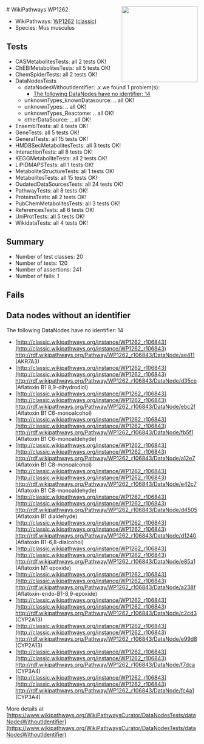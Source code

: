 <img style="float: right; width: 200px" src="https://upload.wikimedia.org/wikipedia/commons/thumb/8/83/Wplogo_with_text_500.png/640px-Wplogo_with_text_500.png" />
# WikiPathways WP1262

* WikiPathways: [WP1262](https://wikipathways.org/pathways/WP1262) ([classic](https://classic.wikipathways.org/instance/WP1262))
* Species: Mus musculus
## Tests
* CASMetabolitesTests: all 2 tests OK!
* ChEBIMetabolitesTests: all 5 tests OK!
* ChemSpiderTests: all 2 tests OK!
* DataNodesTests
    * dataNodesWithoutIdentifier: .x we found 1 problem(s):
        * [The following DataNodes have no identifier: 14](#8792c494)
    * unknownTypes_knownDatasource: .. all OK!
    * unknownTypes: .. all OK!
    * unknownTypes_Reactome: .. all OK!
    * otherDataSource: .. all OK!
* EnsemblTests: all 4 tests OK!
* GeneTests: all 5 tests OK!
* GeneralTests: all 15 tests OK!
* HMDBSecMetabolitesTests: all 3 tests OK!
* InteractionTests: all 8 tests OK!
* KEGGMetaboliteTests: all 2 tests OK!
* LIPIDMAPSTests: all 1 tests OK!
* MetaboliteStructureTests: all 1 tests OK!
* MetabolitesTests: all 15 tests OK!
* OudatedDataSourcesTests: all 24 tests OK!
* PathwayTests: all 8 tests OK!
* ProteinsTests: all 2 tests OK!
* PubChemMetabolitesTests: all 3 tests OK!
* ReferencesTests: all 6 tests OK!
* UniProtTests: all 5 tests OK!
* WikidataTests: all 4 tests OK!


## Summary

* Number of test classes: 20
* Number of tests: 120
* Number of assertions: 241
* Number of fails: 1

## Fails

<a name="8792c494" />

## Data nodes without an identifier

The following DataNodes have no identifier: 14

* [http://classic.wikipathways.org/instance/WP1262_r106843](http://classic.wikipathways.org/instance/WP1262_r106843) http://rdf.wikipathways.org/Pathway/WP1262_r106843/DataNode/ae411 (AKR7A3)
* [http://classic.wikipathways.org/instance/WP1262_r106843](http://classic.wikipathways.org/instance/WP1262_r106843) http://rdf.wikipathways.org/Pathway/WP1262_r106843/DataNode/d35ce (Aflatoxin B1 8,9-dihydrodiol)
* [http://classic.wikipathways.org/instance/WP1262_r106843](http://classic.wikipathways.org/instance/WP1262_r106843) http://rdf.wikipathways.org/Pathway/WP1262_r106843/DataNode/ebc2f (Aflatoxin B1 C6-monoalcohol)
* [http://classic.wikipathways.org/instance/WP1262_r106843](http://classic.wikipathways.org/instance/WP1262_r106843) http://rdf.wikipathways.org/Pathway/WP1262_r106843/DataNode/fb5f1 (Aflatoxin B1 C6-monoaldehyde)
* [http://classic.wikipathways.org/instance/WP1262_r106843](http://classic.wikipathways.org/instance/WP1262_r106843) http://rdf.wikipathways.org/Pathway/WP1262_r106843/DataNode/a12e7 (Aflatoxin B1 C8-monoalcohol)
* [http://classic.wikipathways.org/instance/WP1262_r106843](http://classic.wikipathways.org/instance/WP1262_r106843) http://rdf.wikipathways.org/Pathway/WP1262_r106843/DataNode/e42c7 (Aflatoxin B1 C8-monoaldehyde)
* [http://classic.wikipathways.org/instance/WP1262_r106843](http://classic.wikipathways.org/instance/WP1262_r106843) http://rdf.wikipathways.org/Pathway/WP1262_r106843/DataNode/d4505 (Aflatoxin B1 dialdehyde)
* [http://classic.wikipathways.org/instance/WP1262_r106843](http://classic.wikipathways.org/instance/WP1262_r106843) http://rdf.wikipathways.org/Pathway/WP1262_r106843/DataNode/d1240 (Aflatoxin B1-6,8-dialcohol)
* [http://classic.wikipathways.org/instance/WP1262_r106843](http://classic.wikipathways.org/instance/WP1262_r106843) http://rdf.wikipathways.org/Pathway/WP1262_r106843/DataNode/e85a1 (Aflatoxin M1 epoxide)
* [http://classic.wikipathways.org/instance/WP1262_r106843](http://classic.wikipathways.org/instance/WP1262_r106843) http://rdf.wikipathways.org/Pathway/WP1262_r106843/DataNode/a238f (Aflatoxin-endo-B1-8,9-epoxide)
* [http://classic.wikipathways.org/instance/WP1262_r106843](http://classic.wikipathways.org/instance/WP1262_r106843) http://rdf.wikipathways.org/Pathway/WP1262_r106843/DataNode/c2cd3 (CYP2A13)
* [http://classic.wikipathways.org/instance/WP1262_r106843](http://classic.wikipathways.org/instance/WP1262_r106843) http://rdf.wikipathways.org/Pathway/WP1262_r106843/DataNode/e99d8 (CYP2A13)
* [http://classic.wikipathways.org/instance/WP1262_r106843](http://classic.wikipathways.org/instance/WP1262_r106843) http://rdf.wikipathways.org/Pathway/WP1262_r106843/DataNode/f7dca (CYP3A4)
* [http://classic.wikipathways.org/instance/WP1262_r106843](http://classic.wikipathways.org/instance/WP1262_r106843) http://rdf.wikipathways.org/Pathway/WP1262_r106843/DataNode/fc4a1 (CYP3A4)


More details at [https://www.wikipathways.org/WikiPathwaysCurator/DataNodesTests/dataNodesWithoutIdentifier](https://www.wikipathways.org/WikiPathwaysCurator/DataNodesTests/dataNodesWithoutIdentifier)

